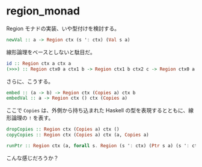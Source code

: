 # region\_monad

Region モナドの実装、いや型付けを検討する。

```haskell
newVal :: a -> Region ctx (s ': ctx) (Val s a)
```

線形論理をベースとしないと駄目だ。

```haskell
id :: Region ctx a ctx a
(>>>) :: Region ctx0 a ctx1 b -> Region ctx1 b ctx2 c -> Region ctx0 a ctx2 c
```

さらに、こうする。

```haskell
embed :: (a -> b) -> Region ctx (Copies a) ctx b
embedVal :: a -> Region ctx () ctx (Copies a)
```

ここで `Copies` は、外側から持ち込まれた Haskell の型を表現するとともに、線形論理の `!` を表す。

```haskell
dropCopies :: Region ctx (Copies a) ctx ()
copyCopies :: Region ctx (Copies a) ctx (a, Copies a)
```

```haskell
runPtr :: Region ctx (a, forall s. Region (s ': ctx) (Ptr s a) (s ': ctx) b) ctx b
```

こんな感じだろうか？
